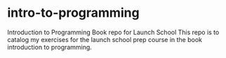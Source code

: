 # intro-to-programming
Introduction to Programming Book repo for Launch School
This repo is to catalog my exercises for the launch school prep course in the book introduction to programming. 
